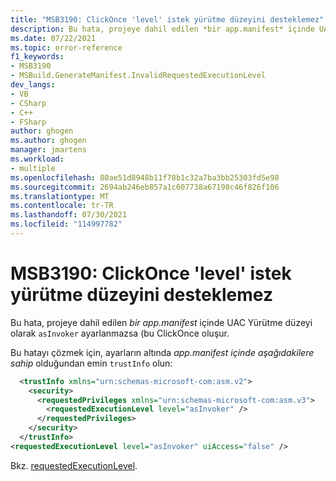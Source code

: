 ```yaml
---
title: "MSB3190: ClickOnce 'level' istek yürütme düzeyini desteklemez"
description: Bu hata, projeye dahil edilen *bir app.manifest* içinde UAC Yürütme düzeyi olarak `asInvoker` ayarlanmazsa (bu ClickOnce oluşur.
ms.date: 07/22/2021
ms.topic: error-reference
f1_keywords:
- MSB3190
- MSBuild.GenerateManifest.InvalidRequestedExecutionLevel
dev_langs:
- VB
- CSharp
- C++
- FSharp
author: ghogen
ms.author: ghogen
manager: jmartens
ms.workload:
- multiple
ms.openlocfilehash: 80ae51d8948b11f78b1c32a7ba3bb25303fd5e98
ms.sourcegitcommit: 2694ab246eb857a1c607738a67198c46f826f106
ms.translationtype: MT
ms.contentlocale: tr-TR
ms.lasthandoff: 07/30/2021
ms.locfileid: "114997782"
---
```

# <a name="msb3190-clickonce-does-not-support-the-request-execution-level-level"></a>MSB3190: ClickOnce 'level' istek yürütme düzeyini desteklemez

Bu hata, projeye dahil edilen *bir app.manifest* içinde UAC Yürütme düzeyi olarak `asInvoker` ayarlanmazsa (bu ClickOnce oluşur.

Bu hatayı çözmek için, ayarların altında *app.manifest içinde aşağıdakilere sahip* olduğundan emin `trustInfo` olun:

```xml
  <trustInfo xmlns="urn:schemas-microsoft-com:asm.v2"> 
    <security>
      <requestedPrivileges xmlns="urn:schemas-microsoft-com:asm.v3">
        <requestedExecutionLevel level="asInvoker" />
      </requestedPrivileges>
    </security>
  </trustInfo>
<requestedExecutionLevel level="asInvoker" uiAccess="false" />
```

Bkz. [requestedExecutionLevel](../../deployment/trustinfo-element-clickonce-application.md#requestedexecutionlevel).
